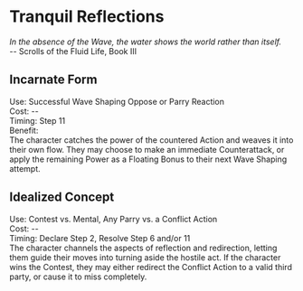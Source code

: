 # Tranquil Reflections

*In the absence of the Wave, the water shows the world rather than itself.*  
-- Scrolls of the Fluid Life, Book III

## Incarnate Form
Use: Successful Wave Shaping Oppose or Parry Reaction  
Cost: --  
Timing: Step 11  
Benefit:  
The character catches the power of the countered Action and weaves it into their own flow. They may choose to make an immediate Counterattack, or apply the remaining Power as a Floating Bonus to their next Wave Shaping attempt.

## Idealized Concept
Use: Contest vs. Mental, Any Parry vs. a Conflict Action  
Cost: --  
Timing: Declare Step 2, Resolve Step 6 and/or 11  
The character channels the aspects of reflection and redirection, letting them guide their moves into turning aside the hostile act. If the character wins the Contest, they may either redirect the Conflict Action to a valid third party, or cause it to miss completely.